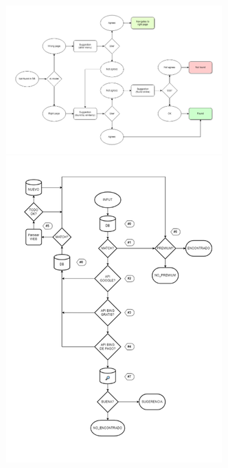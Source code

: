 ![inorganic.png](doc/inorganic-suggestions.png?raw=true "Flowchart")
![inorganic.png](doc/inorganic.png?raw=true "Flowchart")
